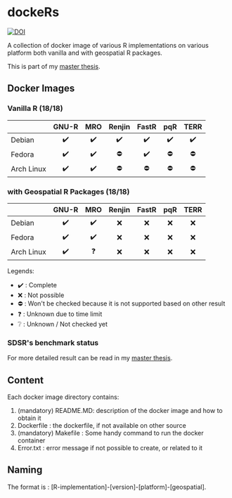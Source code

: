 # dockeRs

[![DOI](https://zenodo.org/badge/DOI/10.5281/zenodo.3671417.svg)](https://doi.org/10.5281/zenodo.3671417)

A collection of docker image of various R implementations on various platform both vanilla and with geospatial R packages.

This is part of my [master thesis](https://github.com/ismailsunni/MasterThesis).

## Docker Images

### Vanilla R (18/18)

|            |    GNU-R   |     MRO    |   Renjin   |    FastR   |     pqR    |    TERR    |
|------------|:----------:|:----------:|:----------:|:----------:|:----------:|:----------:|
| Debian     | :heavy_check_mark: | :heavy_check_mark: | :heavy_check_mark: | :heavy_check_mark: | :heavy_check_mark: | :heavy_check_mark: |
| Fedora     | :heavy_check_mark: | :heavy_check_mark: | :no_entry: | :heavy_check_mark: | :no_entry: | :no_entry: |
| Arch Linux | :heavy_check_mark: | :heavy_check_mark: | :no_entry: | :no_entry: | :no_entry: | :no_entry: |

### with Geospatial R Packages (18/18)

|            |    GNU-R   |     MRO    |   Renjin   |    FastR   |     pqR    |    TERR    |
|------------|:----------:|:----------:|:----------:|:----------:|:----------:|:----------:|
| Debian     | :heavy_check_mark: | :heavy_check_mark: | :x: | :x: | :x: | :x: |
| Fedora     | :heavy_check_mark: | :heavy_check_mark: | :x: | :x: | :x: | :x: |
| Arch Linux | :heavy_check_mark: | :question: | :x: | :x: | :x: | :x: |

Legends:

- :heavy_check_mark: : Complete
- :x: : Not possible
- :no_entry: : Won't be checked because it is not supported based on other result
- :question: : Unknown due to time limit
- :grey_question: : Unknown / Not checked yet

### SDSR's benchmark status

For more detailed result can be read in my [master thesis](https://github.com/ismailsunni/MasterThesis).

## Content

Each docker image directory contains:

1. (mandatory) README.MD: description of the docker image and how to obtain it
2. Dockerfile : the dockerfile, if not available on other source
3. (mandatory) Makefile : Some handy command to run the docker container
4. Error.txt : error message if not possible to create, or related to it

## Naming

The format is : [R-implementation]-[version]-[platform]-[geospatial].
